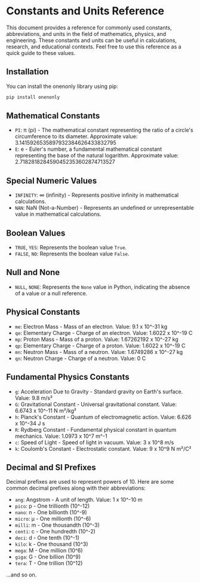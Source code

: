 # Constants and Units Reference

This document provides a reference for commonly used constants, abbreviations, and units in the field of mathematics, physics, and engineering. These constants and units can be useful in calculations, research, and educational contexts. Feel free to use this reference as a quick guide to these values.

## Installation
You can install the onenonly library using pip:

```bash
pip install onenonly
```
## Mathematical Constants

- `PI`: π (pi) - The mathematical constant representing the ratio of a circle's circumference to its diameter. Approximate value: 3.1415926535897932384626433832795
- `E`: e - Euler's number, a fundamental mathematical constant representing the base of the natural logarithm. Approximate value: 2.7182818284590452353602874713527

## Special Numeric Values

- `INFINITY`: ∞ (infinity) - Represents positive infinity in mathematical calculations.
- `NAN`: NaN (Not-a-Number) - Represents an undefined or unrepresentable value in mathematical calculations.

## Boolean Values

- `TRUE`, `YES`: Represents the boolean value `True`.
- `FALSE`, `NO`: Represents the boolean value `False`.

## Null and None

- `NULL`, `NONE`: Represents the `None` value in Python, indicating the absence of a value or a null reference.

## Physical Constants

- `me`: Electron Mass - Mass of an electron. Value: 9.1 x 10^-31 kg
- `qe`: Elementary Charge - Charge of an electron. Value: 1.6022 x 10^-19 C
- `mp`: Proton Mass - Mass of a proton. Value: 1.67262192 x 10^-27 kg
- `qp`: Elementary Charge - Charge of a proton. Value: 1.6022 x 10^-19 C
- `mn`: Neutron Mass - Mass of a neutron. Value: 1.6749286 x 10^-27 kg
- `qn`: Neutron Charge - Charge of a neutron. Value: 0 C

## Fundamental Physics Constants

- `g`: Acceleration Due to Gravity - Standard gravity on Earth's surface. Value: 9.8 m/s²
- `G`: Gravitational Constant - Universal gravitational constant. Value: 6.6743 x 10^-11 N m²/kg²
- `h`: Planck's Constant - Quantum of electromagnetic action. Value: 6.626 x 10^-34 J s
- `R`: Rydberg Constant - Fundamental physical constant in quantum mechanics. Value: 1.0973 x 10^7 m^-1
- `c`: Speed of Light - Speed of light in vacuum. Value: 3 x 10^8 m/s
- `k`: Coulomb's Constant - Electrostatic constant. Value: 9 x 10^9 N m²/C²

## Decimal and SI Prefixes

Decimal prefixes are used to represent powers of 10. Here are some common decimal prefixes along with their abbreviations:

- `ang`: Angstrom - A unit of length. Value: 1 x 10^-10 m
- `pico`: p - One trillionth (10^-12)
- `nano`: n - One billionth (10^-9)
- `micro`: μ - One millionth (10^-6)
- `milli`: m - One thousandth (10^-3)
- `centi`: c - One hundredth (10^-2)
- `deci`: d - One tenth (10^-1)
- `kilo`: k - One thousand (10^3)
- `mega`: M - One million (10^6)
- `giga`: G - One billion (10^9)
- `tera`: T - One trillion (10^12)

...and so on.
